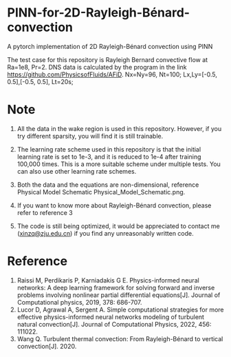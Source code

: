 # PINN-for-2D-Rayleigh-Bénard-convection

A pytorch implementation of 2D Rayleigh-Bénard convection using PINN

The test case for this repository is Rayleigh Bernard convective flow at Ra=1e8, Pr=2.
DNS data is calculated by the program in the link https://github.com/PhysicsofFluids/AFiD.
Nx=Ny=96, Nt=100;
Lx,Ly=[-0.5, 0.5],[-0.5, 0.5], Lt=20s;

# Note
1. All the data in the wake region is used in this repository. However, if you try different sparsity, you will find it is still trainable.

2. The learning rate scheme used in this repository is that the initial learning rate is set to 1e-3, and it is reduced to 1e-4 after training 100,000 times. This is a more suitable scheme under multiple tests. You can also use other learning rate schemes.

3. Both the data and the equations are non-dimensional, reference Physical Model Schematic Physical_Model_Schematic.png. 

4. If you want to know more about Rayleigh-Bénard convection, please refer to reference 3

5. The code is still being optimized, it would be appreciated to contact me (xinzq@zju.edu.cn) if you find any unreasonably written code.

# Reference
1. Raissi M, Perdikaris P, Karniadakis G E. Physics-informed neural networks: A deep learning framework for solving forward and inverse problems involving nonlinear partial differential equations[J]. Journal of Computational physics, 2019, 378: 686-707.
2. Lucor D, Agrawal A, Sergent A. Simple computational strategies for more effective physics-informed neural networks modeling of turbulent natural convection[J]. Journal of Computational Physics, 2022, 456: 111022.
3. Wang Q. Turbulent thermal convection: From Rayleigh-Bénard to vertical convection[J]. 2020.

